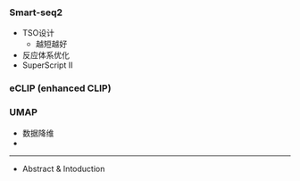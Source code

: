 ### Smart-seq2

- TSO设计
  - 越短越好
- 反应体系优化
- SuperScript II

### eCLIP (enhanced CLIP)

### UMAP

- 数据降维
- 

****

- Abstract & Intoduction
